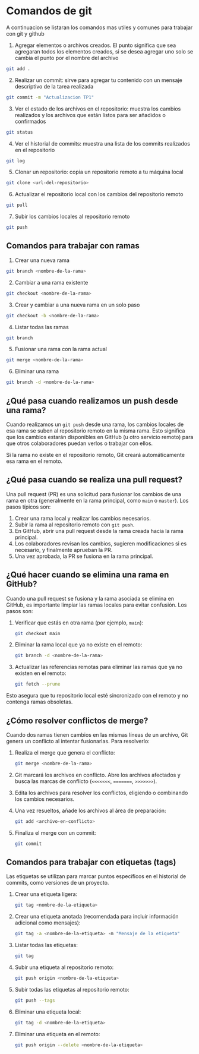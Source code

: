 # Comandos de git
A continuacion se listaran los comandos mas utiles y comunes para trabajar con git y github

1. Agregar elementos o archivos creados. El punto significa que sea agregaran todos los elementos creados, si se desea agregar uno solo se cambia el punto por el nombre del archivo
``` bash
git add .
```

2. Realizar un commit: sirve para agregar tu contenido con un mensaje descriptivo de la tarea realizada
``` bash
git commit -m "Actualizacion TP1"
```

3. Ver el estado de los archivos en el repositorio: muestra los cambios realizados y los archivos que están listos para ser añadidos o confirmados
``` bash
git status
```

4. Ver el historial de commits: muestra una lista de los commits realizados en el repositorio
``` bash
git log
```

5. Clonar un repositorio: copia un repositorio remoto a tu máquina local
``` bash
git clone <url-del-repositorio>
```

6. Actualizar el repositorio local con los cambios del repositorio remoto
``` bash
git pull
```

7. Subir los cambios locales al repositorio remoto
``` bash
git push
```

## Comandos para trabajar con ramas

1. Crear una nueva rama
``` bash
git branch <nombre-de-la-rama>
```

2. Cambiar a una rama existente
``` bash
git checkout <nombre-de-la-rama>
```

3. Crear y cambiar a una nueva rama en un solo paso
``` bash
git checkout -b <nombre-de-la-rama>
```

4. Listar todas las ramas
``` bash
git branch
```

5. Fusionar una rama con la rama actual
``` bash
git merge <nombre-de-la-rama>
```

6. Eliminar una rama
``` bash
git branch -d <nombre-de-la-rama>
```

## ¿Qué pasa cuando realizamos un push desde una rama?

Cuando realizamos un `git push` desde una rama, los cambios locales de esa rama se suben al repositorio remoto en la misma rama. Esto significa que los cambios estarán disponibles en GitHub (u otro servicio remoto) para que otros colaboradores puedan verlos o trabajar con ellos.

Si la rama no existe en el repositorio remoto, Git creará automáticamente esa rama en el remoto.

## ¿Qué pasa cuando se realiza una pull request?

Una pull request (PR) es una solicitud para fusionar los cambios de una rama en otra (generalmente en la rama principal, como `main` o `master`). Los pasos típicos son:

1. Crear una rama local y realizar los cambios necesarios.
2. Subir la rama al repositorio remoto con `git push`.
3. En GitHub, abrir una pull request desde la rama creada hacia la rama principal.
4. Los colaboradores revisan los cambios, sugieren modificaciones si es necesario, y finalmente aprueban la PR.
5. Una vez aprobada, la PR se fusiona en la rama principal.

## ¿Qué hacer cuando se elimina una rama en GitHub?

Cuando una pull request se fusiona y la rama asociada se elimina en GitHub, es importante limpiar las ramas locales para evitar confusión. Los pasos son:

1. Verificar que estás en otra rama (por ejemplo, `main`):
   ```bash
   git checkout main
   ```

2. Eliminar la rama local que ya no existe en el remoto:
   ```bash
   git branch -d <nombre-de-la-rama>
   ```

3. Actualizar las referencias remotas para eliminar las ramas que ya no existen en el remoto:
   ```bash
   git fetch --prune
   ```

Esto asegura que tu repositorio local esté sincronizado con el remoto y no contenga ramas obsoletas.

## ¿Cómo resolver conflictos de merge?

Cuando dos ramas tienen cambios en las mismas líneas de un archivo, Git genera un conflicto al intentar fusionarlas. Para resolverlo:

1. Realiza el merge que genera el conflicto:
   ```bash
   git merge <nombre-de-la-rama>
   ```

2. Git marcará los archivos en conflicto. Abre los archivos afectados y busca las marcas de conflicto (`<<<<<<<`, `=======`, `>>>>>>>`).

3. Edita los archivos para resolver los conflictos, eligiendo o combinando los cambios necesarios.

4. Una vez resueltos, añade los archivos al área de preparación:
   ```bash
   git add <archivo-en-conflicto>
   ```

5. Finaliza el merge con un commit:
   ```bash
   git commit
   ```

## Comandos para trabajar con etiquetas (tags)

Las etiquetas se utilizan para marcar puntos específicos en el historial de commits, como versiones de un proyecto.

1. Crear una etiqueta ligera:
   ```bash
   git tag <nombre-de-la-etiqueta>
   ```

2. Crear una etiqueta anotada (recomendada para incluir información adicional como mensajes):
   ```bash
   git tag -a <nombre-de-la-etiqueta> -m "Mensaje de la etiqueta"
   ```

3. Listar todas las etiquetas:
   ```bash
   git tag
   ```

4. Subir una etiqueta al repositorio remoto:
   ```bash
   git push origin <nombre-de-la-etiqueta>
   ```

5. Subir todas las etiquetas al repositorio remoto:
   ```bash
   git push --tags
   ```

6. Eliminar una etiqueta local:
   ```bash
   git tag -d <nombre-de-la-etiqueta>
   ```

7. Eliminar una etiqueta en el remoto:
   ```bash
   git push origin --delete <nombre-de-la-etiqueta>
   ```

